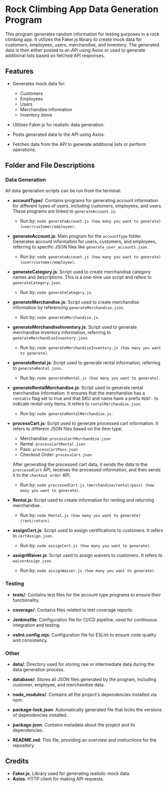 # Rock Climbing App Data Generation Program

This program generates random information for testing purposes in a rock climbing app. It utilizes the Faker.js library to create mock data for customers, employees, users, merchandise, and inventory. The generated data is then either posted to an API using Axios or used to generate additional lists based on fetched API responses.

## Features

- Generates mock data for:
  - Customers
  - Employees
  - Users
  - Merchandise information
  - Inventory items

- Utilizes Faker.js for realistic data generation.
- Posts generated data to the API using Axios.
- Fetches data from the API to generate additional lists or perform operations.

## Folder and File Descriptions

### Data Generation

All data generation scripts can be run from the terminal:

- **accountType/**: Contains programs for generating account information for different types of users, including customers, employees, and users. These programs are linked to `generateAccount.js`.
  - Run by: `node generateAccount.js (how many you want to generate) (user/customer/employee)`.

- **generateAccount.js**: Main program for the `accountType` folder. Generates account information for users, customers, and employees, referring to specific JSON files like `generate_user_accounts.json`.
  - Run by: `node generateAccount.js (how many you want to generate) (user/customer/employee)`.

- **generateCategory.js**: Script used to create merchandise category names and descriptions. This is a one-time use script and refers to `generateCategory.json`.
  - Run by: `node generateCategory.js`.

- **generateMerchandise.js**: Script used to create merchandise information by referencing `generateMerchandise.json`.
  - Run by: `node generateMerchandise.js`.

- **generateMerchandiseInventory.js**: Script used to generate merchandise inventory information, referring to `generateMerchandiseInventory.json`.
  - Run by: `node generateMerchandiseInventory.js (how many you want to generate)`.

- **generateRental.js**: Script used to generate rental information, referring to `generateRental.json`.
  - Run by: `node generateRental.js (how many you want to generate)`.

- **generateRentalMerchandise.js**: Script used to generate rental merchandise information. It ensures that the merchandise has a `rentable` flag set to true and that SKU and name have a prefix `RENT-` to indicate rental-only items. It refers to `rentalMerchandise.json`.
  - Run by: `node generateRentalMerchandise.js`.

- **processCart.js**: Script used to generate processed cart information. It refers to different JSON files based on the item type:
  - Merchandise: `processCartMerchandise.json`
  - Rental: `processCartRental.json`
  - Pass: `processCartPass.json`
  - Checkout Order: `processCart.json`
  
  After generating the processed cart data, it sends the data to the `proccesedCart` API, receives the processed information, and then sends it to the `checkout order` API.
  - Run by: `node proccesedCart.js (merchandise/rental/pass) (how many you want to generate)`.

- **Rental.js**: Script used to create information for renting and returning merchandise.
  - Run by: `node Rental.js (how many you want to generate) (rent/return)`.

- **assignCert.js**: Script used to assign certifications to customers. It refers to `certAssign.json`.
  - Run by: `node assignCert.js (how many you want to generate)`.

- **assignWaiver.js**: Script used to assign waivers to customers. It refers to `waiverAssign.json`.
  - Run by: `node assignWaiver.js (how many you want to generate)`.

### Testing

- **tests/**: Contains test files for the account type programs to ensure their functionality.

- **coverage/**: Contains files related to test coverage reports.

- **Jenkinsfile**: Configuration file for CI/CD pipeline, used for continuous integration and testing.

- **eslint.config.mjs**: Configuration file for ESLint to ensure code quality and consistency.

### Other

- **data/**: Directory used for storing raw or intermediate data during the data generation process.

- **database/**: Stores all JSON files generated by the program, including customer, employee, and merchandise data.

- **node_modules/**: Contains all the project's dependencies installed via npm.

- **package-lock.json**: Automatically generated file that locks the versions of dependencies installed.

- **package.json**: Contains metadata about the project and its dependencies.

- **README.md**: This file, providing an overview and instructions for the repository.

## Credits

- **Faker.js**: Library used for generating realistic mock data.
- **Axios**: HTTP client for making API requests.

